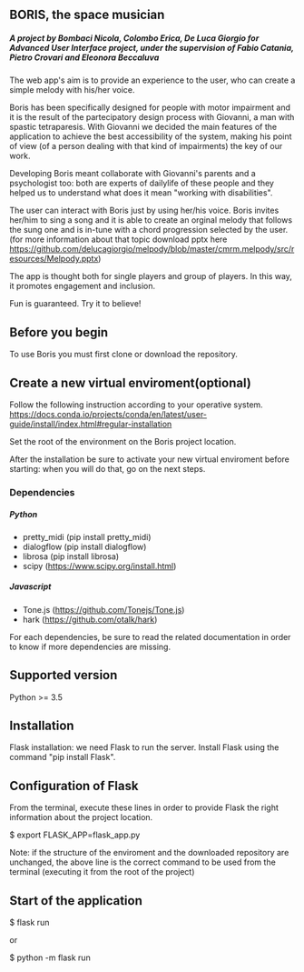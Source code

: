 BORIS, the space musician
-------------------------
##### A project by Bombaci Nicola, Colombo Erica, De Luca Giorgio for Advanced User Interface project, under the supervision of Fabio Catania, Pietro Crovari and Eleonora Beccaluva

The web app's aim is to provide an experience to the user, who can create a simple melody with his/her voice.

Boris has been specifically designed for people with motor impairment and it is the result of the partecipatory design process with Giovanni, a man with spastic tetraparesis. With Giovanni we decided the main features of the application to achieve the best accessibility of the system, making his point of view (of a person dealing with that kind of impairments) the key of our work.

Developing Boris meant collaborate with Giovanni's parents and a psychologist too: both are experts of dailylife of these people and they helped us to understand what does it mean "working with disabilities".

The user can interact with Boris just by using her/his voice. Boris invites her/him to sing a song and it is able to create an orginal melody that follows the sung one and is in-tune with a chord progression selected by the user.(for more information about that topic download pptx here https://github.com/delucagiorgio/melpody/blob/master/cmrm.melpody/src/resources/Melpody.pptx)

The app is thought both for single players and group of players. In this way, it promotes engagement and inclusion.

Fun is guaranteed. Try it to believe!

Before you begin
-------------------

To use Boris you must first clone or download the repository.

## Create a new virtual enviroment(optional)

Follow the following instruction according to your operative system.
https://docs.conda.io/projects/conda/en/latest/user-guide/install/index.html#regular-installation

Set the root of the environment on the Boris project location.

After the installation be sure to activate your new virtual enviroment before starting: when you will do that, go on the next steps.

### Dependencies
##### Python
- pretty_midi (pip install pretty_midi)
- dialogflow (pip install dialogflow)
- librosa (pip install librosa)
- scipy (https://www.scipy.org/install.html)
  
  
##### Javascript
- Tone.js (https://github.com/Tonejs/Tone.js)
- hark (https://github.com/otalk/hark)

For each dependencies, be sure to read the related documentation in order to know if more dependencies are missing.

Supported version
------------------

Python >= 3.5

Installation
------------

Flask installation: we need Flask to run the server. Install Flask using the command "pip install Flask".

Configuration of Flask
----------------------

From the terminal, execute these lines in order to provide Flask the right information about the project location.

$ export FLASK_APP=flask_app.py

Note: if the structure of the enviroment and the downloaded repository are unchanged, the above line is the correct command to be used from the terminal (executing it from the root of the project)

Start of the application
------------------------
$ flask run

or 

$ python -m flask run
